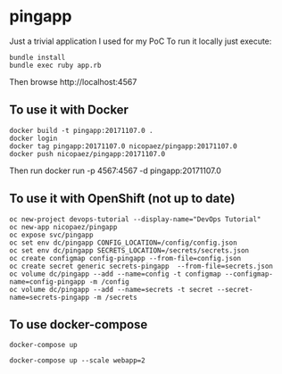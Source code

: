 # pingapp

Just a trivial application I used for my PoC
To run it locally just execute:

```
bundle install
bundle exec ruby app.rb
```
Then browse http://localhost:4567

## To use it with Docker

```
docker build -t pingapp:20171107.0 .
docker login
docker tag pingapp:20171107.0 nicopaez/pingapp:20171107.0
docker push nicopaez/pingapp:20171107.0
```

Then run docker run -p 4567:4567 -d pingapp:20171107.0 


## To use it with OpenShift (not up to date)

````
oc new-project devops-tutorial --display-name="DevOps Tutorial"
oc new-app nicopaez/pingapp
oc expose svc/pingapp
oc set env dc/pingapp CONFIG_LOCATION=/config/config.json
oc set env dc/pingapp SECRETS_LOCATION=/secrets/secrets.json
oc create configmap config-pingapp --from-file=config.json
oc create secret generic secrets-pingapp  --from-file=secrets.json
oc volume dc/pingapp --add --name=config -t configmap --configmap-name=config-pingapp -m /config
oc volume dc/pingapp --add --name=secrets -t secret --secret-name=secrets-pingapp -m /secrets
````

## To use docker-compose

````
docker-compose up

docker-compose up --scale webapp=2
````